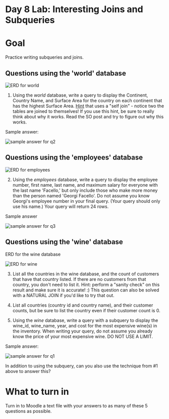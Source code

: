 # Day 8 Lab: Interesting Joins and Subqueries
# Goal
Practice writing subqueries and joins.

## Questions using the 'world' database
![ERD for world](https://github.com/megansquire/CSC301Fall2018/blob/master/images/worldERD.png)

1. Using the *world* database, write a query to display the Continent, Country Name, and Surface Area for the country on each continent that has the highest Surface Area. [Hint](https://stackoverflow.com/a/1813766) that uses a "self join" - notice two the tables are joined to themselves! If you use this hint, be sure to really think about why it works. Read the SO post and try to figure out why this works.

Sample answer:

![sample answer for q2](https://github.com/megansquire/CSC301Fall2018/blob/master/images/day8lab.2.png)

## Questions using the 'employees' database
![ERD for employees](https://github.com/megansquire/CSC301Fall2018/blob/master/images/employeesERD.png)

2. Using the *employees* database, write a query to display the employee number, first name, last name, and maximum salary for everyone with the last name 'Facello,' but only include those who make more money than the person named 'Georgi Facello'. Do not assume you know Georgi's employee number in your final query. (Your query should only use his name.) Your query will return 24 rows.

Sample answer

![sample answer for q3](https://github.com/megansquire/CSC301Fall2018/blob/master/images/day8lab.3.png)

## Questions using the 'wine' database

ERD for the wine database

![ERD for wine](https://github.com/megansquire/CSC301Fall2018/blob/master/images/wineERD.png)

3. List all the countries in the wine database, and the count of customers that have that country listed. If there are no customers from that country, you don't need to list it. Hint: perform a "sanity check" on this result and make sure it is accurate! :) This question can also be solved with a NATURAL JOIN if you'd like to try that out.

4. List all countries (country id and country name), and their customer counts, but be sure to list the country even if their customer count is 0.

5. Using the *wine* database, write a query with a subquery to display the wine_id, wine_name, year, and cost for the most expensive wine(s) in the inventory. When writing your query, do not assume you already know the price of your most expensive wine. DO NOT USE A LIMIT.

Sample answer:

![sample answer for q1](https://github.com/megansquire/CSC301Fall2018/blob/master/images/day8lab.1.png)

In addition to using the subquery, can you also use the technique from \#1 above to answer this?

# What to turn in
Turn in to Moodle a text file with your answers to as many of these 5 questions as possible.
